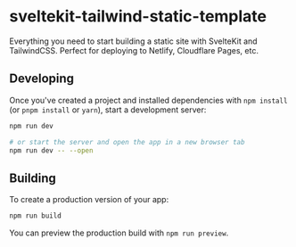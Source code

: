 # sveltekit-tailwind-static-template

Everything you need to start building a static site with SvelteKit and TailwindCSS.
Perfect for deploying to Netlify, Cloudflare Pages, etc.

## Developing

Once you've created a project and installed dependencies with `npm install` (or
`pnpm install` or `yarn`), start a development server:

```bash
npm run dev

# or start the server and open the app in a new browser tab
npm run dev -- --open
```

## Building

To create a production version of your app:

```bash
npm run build
```

You can preview the production build with `npm run preview`.
